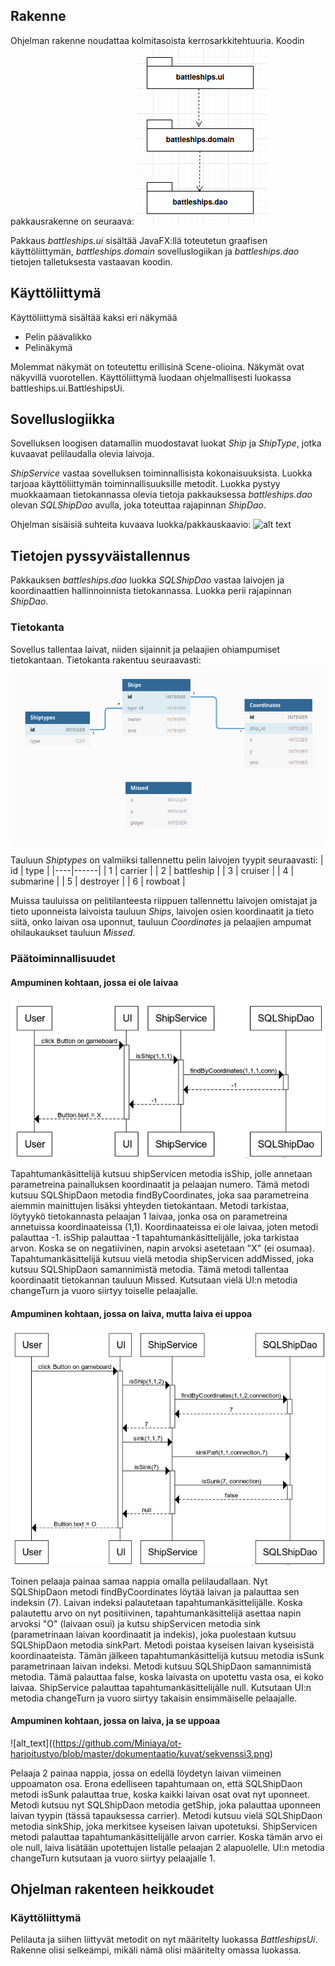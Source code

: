 ## Rakenne

Ohjelman rakenne noudattaa kolmitasoista kerrosarkkitehtuuria. Koodin pakkausrakenne on seuraava:
![alt_text](https://github.com/Miniaya/ot-harjoitustyo/blob/master/dokumentaatio/kuvat/pakkauskaavio.png)

Pakkaus _battleships.ui_ sisältää JavaFX:llä toteutetun graafisen käyttöliittymän, _battleships.domain_ sovelluslogiikan ja _battleships.dao_ tietojen talletuksesta vastaavan koodin.

## Käyttöliittymä

Käyttöliittymä sisältää kaksi eri näkymää

- Pelin päävalikko
- Pelinäkymä

Molemmat näkymät on toteutettu erillisinä Scene-olioina. Näkymät ovat näkyvillä vuorotellen. Käyttöliittymä luodaan ohjelmallisesti luokassa battleships.ui.BattleshipsUi.

## Sovelluslogiikka

Sovelluksen loogisen datamallin muodostavat luokat _Ship_ ja _ShipType_, jotka kuvaavat pelilaudalla olevia laivoja.

_ShipService_ vastaa sovelluksen toiminnallisista kokonaisuuksista. Luokka tarjoaa käyttöliittymän toiminnallisuuksille metodit. Luokka pystyy muokkaamaan tietokannassa olevia tietoja pakkauksessa _battleships.dao_ olevan _SQLShipDao_ avulla, joka toteuttaa rajapinnan _ShipDao_.

Ohjelman sisäisiä suhteita kuvaava luokka/pakkauskaavio:
![alt text](https://github.com/Miniaya/ot-harjoitustyo/blob/master/dokumentaatio/kuvat/luokkakaavio.png)

## Tietojen pyssyväistallennus

Pakkauksen _battleships.dao_ luokka _SQLShipDao_ vastaa laivojen ja koordinaattien hallinnoinnista tietokannassa. Luokka perii rajapinnan _ShipDao_.

### Tietokanta

Sovellus tallentaa laivat, niiden sijainnit ja pelaajien ohiampumiset tietokantaan. Tietokanta rakentuu seuraavasti:
![alt_text](https://github.com/Miniaya/ot-harjoitustyo/blob/master/dokumentaatio/kuvat/tietokanta.png)

Tauluun _Shiptypes_ on valmiiksi tallennettu pelin laivojen tyypit seuraavasti:
| id | type |
|----|------|
| 1  | carrier |
| 2  | battleship |
| 3  | cruiser |
| 4  | submarine |
| 5  | destroyer |
| 6  | rowboat |

Muissa tauluissa on pelitilanteesta riippuen tallennettu laivojen omistajat ja tieto uponneista laivoista tauluun _Ships_, laivojen osien koordinaatit ja tieto siitä, onko laivan osa uponnut, tauluun _Coordinates_ ja pelaajien ampumat ohilaukaukset tauluun _Missed_.

### Päätoiminnallisuudet

#### Ampuminen kohtaan, jossa ei ole laivaa

![alt text](https://github.com/Miniaya/ot-harjoitustyo/blob/master/dokumentaatio/kuvat/sekvenssi1.png)

Tapahtumankäsittelijä kutsuu shipServicen metodia isShip, jolle annetaan parametreina painalluksen koordinaatit ja pelaajan numero. Tämä metodi kutsuu SQLShipDaon metodia findByCoordinates, joka saa parametreina aiemmin mainittujen lisäksi yhteyden tietokantaan. Metodi tarkistaa, löytyykö tietokannasta pelaajan 1 laivaa, jonka osa on parametreina annetuissa koordinaateissa (1,1). Koordinaateissa ei ole laivaa, joten metodi palauttaa -1. isShip palauttaa -1 tapahtumankäsittelijälle, joka tarkistaa arvon. Koska se on negatiivinen, napin arvoksi asetetaan "X" (ei osumaa). Tapahtumankäsittelijä kutsuu vielä metodia shipServicen addMissed, joka kutsuu SQLShipDaon samannimistä metodia. Tämä metodi tallentaa koordinaatit tietokannan tauluun Missed. Kutsutaan vielä UI:n metodia changeTurn ja vuoro siirtyy toiselle pelaajalle.

#### Ampuminen kohtaan, jossa on laiva, mutta laiva ei uppoa

![alt text](https://github.com/Miniaya/ot-harjoitustyo/blob/master/dokumentaatio/kuvat/sekvenssi2.png)

Toinen pelaaja painaa samaa nappia omalla pelilaudallaan. Nyt SQLShipDaon metodi findByCoordinates löytää laivan ja palauttaa sen indeksin (7). Laivan indeksi palautetaan tapahtumankäsittelijälle. Koska palautettu arvo on nyt positiivinen, tapahtumankäsittelijä asettaa napin arvoksi "O" (laivaan osui) ja kutsu shipServicen metodia sink (parametrinaan laivan koordinaatit ja indekis), joka puolestaan kutsuu SQLShipDaon metodia sinkPart. Metodi poistaa kyseisen laivan kyseisistä koordinaateista. Tämän jälkeen tapahtumankäsittelijä kutsuu metodia isSunk parametrinaan laivan indeksi. Metodi kutsuu SQLShipDaon samannimistä metodia. Tämä palauttaa false, koska laivasta on upotettu vasta osa, ei koko laivaa. ShipService palauttaa tapahtumankäsittelijälle null. Kutsutaan UI:n metodia changeTurn ja vuoro siirtyy takaisin ensimmäiselle pelaajalle.

#### Ampuminen kohtaan, jossa on laiva, ja se uppoaa

![alt_text]((https://github.com/Miniaya/ot-harjoitustyo/blob/master/dokumentaatio/kuvat/sekvenssi3.png)

Pelaaja 2 painaa nappia, jossa on edellä löydetyn laivan viimeinen uppoamaton osa. Erona edelliseen tapahtumaan on, että SQLShipDaon metodi isSunk palauttaa true, koska kaikki laivan osat ovat nyt uponneet. Metodi kutsuu nyt SQLShipDaon metodia getShip, joka palauttaa uponneen laivan tyypin (tässä tapauksessa carrier). Metodi kutsuu vielä SQLShipDaon metodia sinkShip, joka merkitsee kyseisen laivan upotetuksi. ShipServicen metodi palauttaa tapahtumankäsittelijälle arvon carrier. Koska tämän arvo ei ole null, laiva lisätään upotettujen listalle pelaajan 2 alapuolelle. UI:n metodia changeTurn kutsutaan ja vuoro siirtyy pelaajalle 1.

## Ohjelman rakenteen heikkoudet

### Käyttöliittymä

Pelilauta ja siihen liittyvät metodit on nyt määritelty luokassa _BattleshipsUi_. Rakenne olisi selkeämpi, mikäli nämä olisi määritelty omassa luokassa.
